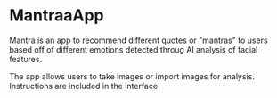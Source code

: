 # MantraaApp
Mantra is an app to recommend different quotes or "mantras" to users based off of different emotions detected throug AI analysis of facial features.

The app allows users to take images or import images for analysis. Instructions are included in the interface
